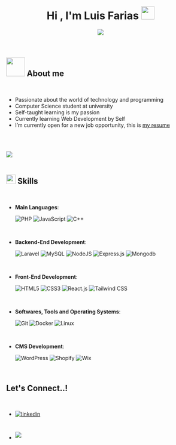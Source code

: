 
<h1 align="center"><b>Hi , I'm Luis Farias </b><img src="https://media.giphy.com/media/hvRJCLFzcasrR4ia7z/giphy.gif" width="35"></h1>

<p align="center">
  <a href="https://github.com/DenverCoder1/readme-typing-svg"><img src="https://readme-typing-svg.herokuapp.com?font=Time+New+Roman&color=#23395d&size=25&center=true&vCenter=true&width=600&height=100&lines=Web+Developer,;Computer+Science+Student,;IT+Expert,;Always+learning+new+things"></a>
</p>


<br>



## <picture><img src = "https://github.com/fararoth/fararoth/assets/60280254/028740b1-1207-4ee9-98d2-80d1fb8fd620" width = 50px></picture> **About me**
	
<br>

- Passionate about the world of technology and programming
- Computer Science student at university
- Self-taught learning is my passion
- Currently learning Web Development by Self
- I’m currently open for a new job opportunity, this is [my resume](https://drive.google.com/file/d/1cpXF3jDf8B-tA8v1zoM4AHFSevhPgqjG/view?usp=sharing)

<br><br>

<img src="https://user-images.githubusercontent.com/73097560/115834477-dbab4500-a447-11eb-908a-139a6edaec5c.gif"><br><br>

## <img src="https://github.com/fararoth/fararoth/assets/60280254/807dbf6b-0e3e-48c5-a2bd-d2ea6b45d802" width ="25"><b> Skills</b>
<br>

<p align="center">

- **Main Languages**:
    
    ![PHP](https://img.shields.io/badge/PHP-777BB4?style=for-the-badge&logo=php&logoColor=white)
    ![JavaScript](https://img.shields.io/badge/JavaScript%20-%23F7DF1E.svg?style=for-the-badge&logo=javascript&logoColor=black)
    ![C++](https://img.shields.io/badge/C++%20-%2300599C.svg?style=for-the-badge&logo=c%2B%2B&logoColor=white)

<br>   

- **Backend-End Development**:

   ![Laravel](https://img.shields.io/badge/Laravel-FF2D20?style=for-the-badge&logo=laravel&logoColor=white)
   ![MySQL](https://img.shields.io/badge/MySQL-005C84?style=for-the-badge&logo=mysql&logoColor=white)
   ![NodeJS](https://img.shields.io/badge/Node.js-339933?style=for-the-badge&logo=nodedotjs&logoColor=white)
   ![Express.js](https://img.shields.io/badge/Express.js-000000?style=for-the-badge&logo=express&logoColor=white)
   ![Mongodb](https://img.shields.io/badge/MongoDB-4EA94B?style=for-the-badge&logo=mongodb&logoColor=white)

  	

<br>
    
- **Front-End Development**:

   ![HTML5](https://img.shields.io/badge/HTML5%20-%23E34F26.svg?style=for-the-badge&logo=html5&logoColor=white)
   ![CSS3](https://img.shields.io/badge/CSS%20-%231572B6.svg?style=for-the-badge&logo=css3&logoColor=white)
   ![React.js](https://img.shields.io/badge/React-20232A?style=for-the-badge&logo=react&logoColor=61DAFB)
   ![Tailwind CSS](https://img.shields.io/badge/Tailwind_CSS-38B2AC?style=for-the-badge&logo=tailwind-css&logoColor=white)

<br>

- **Softwares, Tools and Operating Systems**:

    ![Git](https://img.shields.io/badge/git-%23F05033.svg?style=for-the-badge&logo=git&logoColor=white)
    ![Docker](https://img.shields.io/badge/Docker-2CA5E0?style=for-the-badge&logo=docker&logoColor=white)
    ![Linux](https://img.shields.io/badge/Linux-FCC624?style=for-the-badge&logo=linux&logoColor=black)

<br>

- **CMS Development**:

    ![WordPress](https://img.shields.io/badge/Wordpress-21759B?style=for-the-badge&logo=wordpress&logoColor=white)
    ![Shopify](https://img.shields.io/badge/shopify-8DB543?style=for-the-badge&logo=Shopify&logoColor=white)
    ![Wix](https://img.shields.io/badge/Wix-000?style=for-the-badge&logo=wix&logoColor=white)



</p>

<br>


## <b> Let's Connect..!</b>
<br>
<div align='left'>

<ul>

<li>
<a href="https://www.linkedin.com/in/luis-farias-16b6a618a/" target="_blank">
<img src="https://img.shields.io/badge/LinkedIn-0077B5?style=for-the-badge&logo=linkedin&logoColor=white" alt=linkedin style="margin-bottom: 5px;"/>
</a>
</li>

<br>

<br>

<li>
<a href="mailto:luisfariasmusicista@gmail.com" target="_blank">
<img src="https://img.shields.io/badge/Gmail-D14836?style=for-the-badge&logo=gmail&logoColor=white" t=mail style="margin-bottom: 5px;" />
</a>
</li>
	
</ul>
</div>
